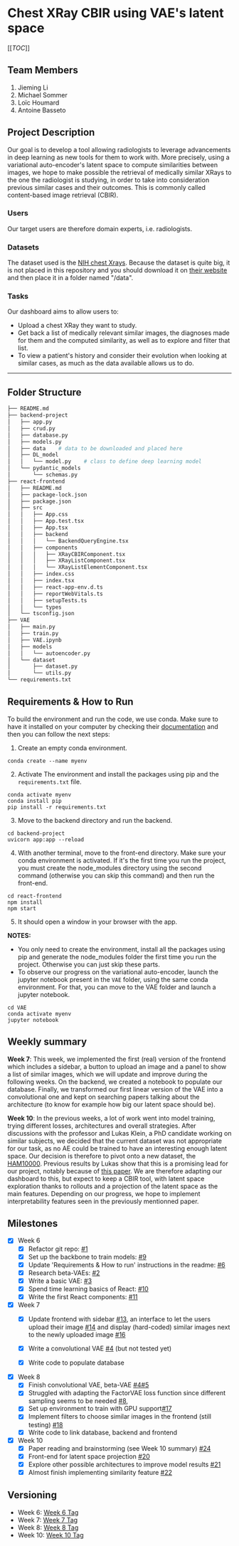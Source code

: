 # Chest XRay CBIR using VAE's latent space

[[_TOC_]]

## Team Members
1. Jieming Li
2. Michael Sommer
3. Loïc Houmard
4. Antoine Basseto

## Project Description 
Our goal is to develop a tool allowing radiologists to leverage advancements in deep learning as new tools for them to work with. More precisely, using a variational auto-encoder's latent space to compute similarities between images, we hope to make possible the retrieval of medically similar XRays to the one the radiologist is studying, in order to take into consideration previous similar cases and their outcomes. This is commonly called content-based image retrieval (CBIR).

### Users
Our target users are therefore domain experts, i.e. radiologists.

### Datasets
The dataset used is the [NIH chest Xrays](https://nihcc.app.box.com/v/ChestXray-NIHCC). Because the dataset is quite big, it is not placed in this repository and you should download it on [their website](https://nihcc.app.box.com/v/ChestXray-NIHCC) and then place it in a folder named "/data".

### Tasks
Our dashboard aims to allow users to:
- Upload a chest XRay they want to study.
- Get back a list of medically relevant similar images, the diagnoses made for them and the computed similarity, as well as to explore and filter that list.
- To view a patient's history and consider their evolution when looking at similar cases, as much as the data available allows us to do.

- - -
## Folder Structure

``` bash
├── README.md  
├── backend-project
│   ├── app.py
│   ├── crud.py
│   ├── database.py
│   ├── models.py
│   ├── data    # data to be downloaded and placed here
│   ├── DL_model
│   │   └── model.py    # class to define deep learning model
│   └── pydantic_models
│       └── schemas.py
├── react-frontend
│   ├── README.md
│   ├── package-lock.json
│   ├── package.json
│   ├── src
│   │   ├── App.css
│   │   ├── App.test.tsx
│   │   ├── App.tsx
│   │   ├── backend
│   │   │   └── BackendQueryEngine.tsx
│   │   ├── components
│   │   │   ├── XRayCBIRComponent.tsx
│   │   │   ├── XRayListComponent.tsx
│   │   │   └── XRayListElementComponent.tsx
│   │   ├── index.css
│   │   ├── index.tsx
│   │   ├── react-app-env.d.ts
│   │   ├── reportWebVitals.ts
│   │   ├── setupTests.ts
│   │   └── types
│   └── tsconfig.json
├── VAE
│   ├── main.py
│   ├── train.py
│   ├── VAE.ipynb
│   ├── models
│   │   └── autoencoder.py
│   └── dataset
│       ├── dataset.py
│       └── utils.py
└── requirements.txt
```

## Requirements & How to Run
To build the environment and run the code, we use conda. Make sure to have it installed on your computer by checking their [documentation](https://docs.conda.io/en/latest/) and then you can follow the next steps:

1. Create an empty conda environment.
```
conda create --name myenv
```
2. Activate The environment and install the packages using pip and the `requirements.txt` file.
```
conda activate myenv
conda install pip
pip install -r requirements.txt
```
3. Move to the backend directory and run the backend.
```
cd backend-project
uvicorn app:app --reload
```
4. With another terminal, move to the front-end directory. Make sure your conda environment is activated. If it's the first time you run the project, you must create the node_modules directory using the second command (otherwise you can skip this command) and then run the front-end.
```
cd react-frontend
npm install
npm start
```
5. It should open a window in your browser with the app.

**NOTES:** 
* You only need to create the environment, install all the packages using pip and generate the node_modules folder the first time you run the project. Otherwise you can just skip these parts.
* To observe our progress on the variational auto-encoder, launch the jupyter notebook present in the `VAE` folder, using the same conda environment. For that, you can move to the VAE folder and launch a jupyter notebook.
```
cd VAE
conda activate myenv
jupyter notebook
```

## Weekly summary

**Week 7**:
This week, we implemented the first (real) version of the frontend which includes a sidebar, a button to upload an image and a panel to show a list of similar images, which we will update and improve during the following weeks. On the backend, we created a notebook to populate our database. Finally, we transformed our first linear version of the VAE into a convolutional one and kept on searching papers talking about the architecture (to know for example how big our latent space should be).

**Week 10**:
In the previous weeks, a lot of work went into model training, trying different losses, architectures and overall strategies. After discussions with the professor and Lukas Klein, a PhD candidate working on similar subjects, we decided that the current dataset was not appropriate for our task, as no AE could be trained to have an interesting enough latent space. Our decision is therefore to pivot onto a new dataset, the [HAM10000](https://www.kaggle.com/datasets/kmader/skin-cancer-mnist-ham10000). Previous results by Lukas show that this is a promising lead for our project, notably because of [this paper](https://openreview.net/pdf?id=3uQ2Z0MhnoE). We are therefore adapting our dashboard to this, but expect to keep a CBIR tool, with latent space exploration thanks to rollouts and a projection of the latent space as the main features. Depending on our progress, we hope to implement interpretability features seen in the previously mentionned paper.

## Milestones

- [x] Week 6
  - [x] Refactor git repo: [#1](https://gitlab.inf.ethz.ch/COURSE-XAI-IML22/Medical1-xai-iml22/-/issues/1) 
  - [x] Set up the backbone to train models: [#9](https://gitlab.inf.ethz.ch/COURSE-XAI-IML22/Medical1-xai-iml22/-/issues/9)
  - [x] Update 'Requirements & How to run' instructions in the readme: [#6](https://gitlab.inf.ethz.ch/COURSE-XAI-IML22/Medical1-xai-iml22/-/issues/6)
  - [x] Research beta-VAEs: [#2](https://gitlab.inf.ethz.ch/COURSE-XAI-IML22/Medical1-xai-iml22/-/issues/2)
  - [x] Write a basic VAE: [#3](https://gitlab.inf.ethz.ch/COURSE-XAI-IML22/Medical1-xai-iml22/-/issues/3)
  - [x] Spend time learning basics of React: [#10](https://gitlab.inf.ethz.ch/COURSE-XAI-IML22/Medical1-xai-iml22/-/issues/10)
  - [x] Write the first React components: [#11](https://gitlab.inf.ethz.ch/COURSE-XAI-IML22/Medical1-xai-iml22/-/issues/11)

- [x] Week 7
  - [x] Update frontend with sidebar [#13](https://gitlab.inf.ethz.ch/COURSE-XAI-IML22/Medical1-xai-iml22/-/issues/13), an interface to let the users upload their image [#14](https://gitlab.inf.ethz.ch/COURSE-XAI-IML22/Medical1-xai-iml22/-/issues/14) and display (hard-coded) similar images next to the newly uploaded image [#16](https://gitlab.inf.ethz.ch/COURSE-XAI-IML22/Medical1-xai-iml22/-/issues/16)
  - [x] Write a convolutional VAE [#4](https://gitlab.inf.ethz.ch/COURSE-XAI-IML22/Medical1-xai-iml22/-/issues/4) (but not tested yet)
  - [x] Write code to populate database


- [x] Week 8
  - [x] Finish convolutional VAE, beta-VAE [#4](https://gitlab.inf.ethz.ch/COURSE-XAI-IML22/Medical1-xai-iml22/-/issues/4)[#5](https://gitlab.inf.ethz.ch/COURSE-XAI-IML22/Medical1-xai-iml22/-/issues/5)
  - [x] Struggled with adapting the FactorVAE loss function since different sampling seems to be needed [#8](https://gitlab.inf.ethz.ch/COURSE-XAI-IML22/Medical1-xai-iml22/-/issues/8),
  - [x] Set up environment to train with GPU support[#17](https://gitlab.inf.ethz.ch/COURSE-XAI-IML22/Medical1-xai-iml22/-/issues/17)
  - [x] Implement filters to choose similar images in the frontend (still testing) [#18](https://gitlab.inf.ethz.ch/COURSE-XAI-IML22/Medical1-xai-iml22/-/issues/18)
  - [x] Write code to link database, backend and frontend

- [x] Week 10
  - [x] Paper reading and brainstorming (see Week 10 summary) [#24](https://gitlab.inf.ethz.ch/COURSE-XAI-IML22/Medical1-xai-iml22/-/issues/24)
  - [x] Front-end for latent space projection [#20](https://gitlab.inf.ethz.ch/COURSE-XAI-IML22/Medical1-xai-iml22/-/issues/20)
  - [x] Explore other possible architectures to improve model results [#21](https://gitlab.inf.ethz.ch/COURSE-XAI-IML22/Medical1-xai-iml22/-/issues/21)
  - [x] Almost finish implementing similarity feature [#22](https://gitlab.inf.ethz.ch/COURSE-XAI-IML22/Medical1-xai-iml22/-/issues/22)

## Versioning

- Week 6: [Week 6 Tag](https://gitlab.inf.ethz.ch/COURSE-XAI-IML22/Medical1-xai-iml22/-/tags/week6)
- Week 7: [Week 7 Tag](https://gitlab.inf.ethz.ch/COURSE-XAI-IML22/Medical1-xai-iml22/-/tags/week7)
- Week 8: [Week 8 Tag](https://gitlab.inf.ethz.ch/COURSE-XAI-IML22/Medical1-xai-iml22/-/tags/week8)
- Week 10: [Week 10 Tag](https://gitlab.inf.ethz.ch/COURSE-XAI-IML22/Medical1-xai-iml22/-/tags/week10)
